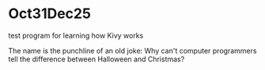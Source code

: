 # Oct31Dec25
test program for learning how Kivy works

The name is the punchline of an old joke: Why can't computer programmers tell the difference between Halloween and Christmas?